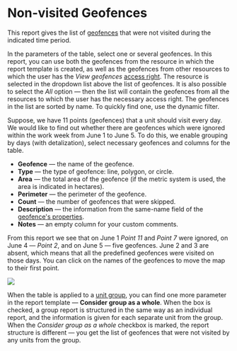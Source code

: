 # Non-visited Geofences

This report gives the list of [geofences](https://docs.wialon.com/en/hosting/user/geo/geo) that were not visited during the indicated time period.

In the parameters of the table, select one or several geofences. In this report, you can use both the geofences from the resource in which the report template is created, as well as the geofences from other resources to which the user has the _View geofences_ [access right](https://docs.wialon.com/en/hosting/cms/rights/resource). The resource is selected in the dropdown list above the list of geofences. It is also possible to select the _All_ option — then the list will contain the geofences from all the resources to which the user has the necessary access right. The geofences in the list are sorted by name. To quickly find one, use the dynamic filter.

Suppose, we have 11 points \(geofences\) that a unit should visit every day. We would like to find out whether there are geofences which were ignored within the work week from June 1 to June 5. To do this, we enable grouping by days \(with detalization\), select necessary geofences and columns for the table.

* **Geofence** — the name of the geofence.
* **Type** — the type of geofence: line, polygon, or circle.
* **Area** — the total area of the geofence \(if the metric system is used, the area is indicated in hectares\).
* **Perimeter** — the perimeter of the geofence.
* **Count** — the number of geofences that were skipped.
* **Description** — the information from the same-name field of the [geofence's properties](https://docs.wialon.com/en/hosting/user/geo/new#ustanovite_svojstva_geozony).
* **Notes** — an empty column for your custom comments.

From this report we see that on June 1 _Point 11_ and _Point 7_ were ignored, on June 4 — _Point 2_, and on June 5 — five geofences. June 2 and 3 are absent, which means that all the predefined geofences were visited on those days. You can click on the names of the geofences to move the map to their first point.

![](https://docs.wialon.com/en/hosting/_media/tables/nonvisited.png)

When the table is applied to a [unit group](https://docs.wialon.com/en/hosting/user/reports/adv/adv), you can find one more parameter in the report template — **Consider group as a whole**. When the box is checked, a group report is structured in the same way as an individual report, and the information is given for each separate unit from the group. When the _Consider group as a whole_ checkbox is marked, the report structure is different — you get the list of geofences that were not visited by any units from the group.

